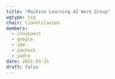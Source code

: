 ```yaml
---
title: "Machine Learning AI Work Group"
wgtype: sig
chair: lionelclavien
members:
  - innoboost
  - google
  - ibm
  - vantosh
  - yadro
date: 2021-03-15
draft: false
---
```

